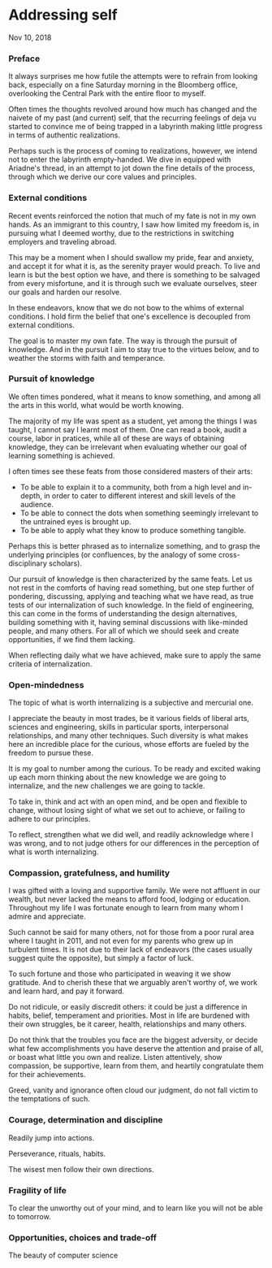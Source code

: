 # Addressing self

Nov 10, 2018

### Preface

It always surprises me how futile the attempts were to refrain from looking back, especially on a fine Saturday morning in the Bloomberg office, overlooking the Central Park with the entire floor to myself.

Often times the thoughts revolved around how much has changed and the naivete of my past (and current) self, that the recurring feelings of deja vu started to convince me of being trapped in a labyrinth making little progress in terms of authentic realizations.

Perhaps such is the process of coming to realizations, however, we intend not to enter the labyrinth empty-handed.
We dive in equipped with Ariadne's thread, in an attempt to jot down the fine details of the process, through which we derive our core values and principles.

### External conditions

Recent events reinforced the notion that much of my fate is not in my own hands.
As an immigrant to this country, I saw how limited my freedom is, in pursuing what I deemed worthy, due to the restrictions in switching employers and traveling abroad.

This may be a moment when I should swallow my pride, fear and anxiety, and accept it for what it is, as the serenity prayer would preach.
To live and learn is but the best option we have, and there is something to be salvaged from every misfortune, and it is through such we evaluate ourselves, steer our goals and harden our resolve.

In these endeavors, know that we do not bow to the whims of external conditions.
I hold firm the belief that one's excellence is decoupled from external conditions.

The goal is to master my own fate.
The way is through the pursuit of knowledge.
And in the pursuit I aim to stay true to the virtues below, and to weather the storms with faith and temperance.

### Pursuit of knowledge

We often times pondered, what it means to know something, and among all the arts in this world, what would be worth knowing.

The majority of my life was spent as a student, yet among the things I was taught, I cannot say I learnt most of them.
One can read a book, audit a course, labor in pratices, while all of these are ways of obtaining knowledge, they can be irrelevant when evaluating whether our goal of learning something is achieved.

I often times see these feats from those considered masters of their arts:
* To be able to explain it to a community, both from a high level and in-depth, in order to cater to different interest and skill levels of the audience.
* To be able to connect the dots when something seemingly irrelevant to the untrained eyes is brought up.
* To be able to apply what they know to produce something tangible.

Perhaps this is better phrased as to internalize something, and to grasp the underlying principles (or confluences, by the analogy of some cross-disciplinary scholars).

Our pursuit of knowledge is then characterized by the same feats.
Let us not rest in the comforts of having read something, but one step further of pondering, discussing, applying and teaching what we have read, as true tests of our internalization of such knowledge.
In the field of engineering, this can come in the forms of understanding the design alternatives, building something with it, having seminal discussions with like-minded people, and many others.
For all of which we should seek and create opportunities, if we find them lacking.

When reflecting daily what we have achieved, make sure to apply the same criteria of internalization.

### Open-mindedness

The topic of what is worth internalizing is a subjective and mercurial one.

I appreciate the beauty in most trades, be it various fields of liberal arts, sciences and engineering, skills in particular sports, interpersonal relationships, and many other techniques.
Such diversity is what makes here an incredible place for the curious, whose efforts are fueled by the freedom to pursue these.

It is my goal to number among the curious.
To be ready and excited waking up each morn thinking about the new knowledge we are going to internalize, and the new challenges we are going to tackle.

To take in, think and act with an open mind, and be open and flexible to change, without losing sight of what we set out to achieve, or failing to adhere to our principles.

To reflect, strengthen what we did well, and readily acknowledge where I was wrong, and to not judge others for our differences in the perception of what is worth internalizing.

### Compassion, gratefulness, and humility

I was gifted with a loving and supportive family.
We were not affluent in our wealth, but never lacked the means to afford food, lodging or education.
Throughout my life I was fortunate enough to learn from many whom I admire and appreciate.

Such cannot be said for many others, not for those from a poor rural area where I taught in 2011, and not even for my parents who grew up in turbulent times.
It is not due to their lack of endeavors (the cases usually suggest quite the opposite), but simply a factor of luck.

To such fortune and those who participated in weaving it we show gratitude.
And to cherish these that we arguably aren't worthy of, we work and learn hard, and pay it forward.

Do not ridicule, or easily discredit others: it could be just a difference in habits, belief, temperament and priorities.
Most in life are burdened with their own struggles, be it career, health, relationships and many others.

Do not think that the troubles you face are the biggest adversity, or decide what few accomplishments you have deserve the attention and praise of all, or boast what little you own and realize.
Listen attentively, show compassion, be supportive, learn from them, and heartily congratulate them for their achievements.

Greed, vanity and ignorance often cloud our judgment, do not fall victim to the temptations of such.

### Courage, determination and discipline

Readily jump into actions.

Perseverance, rituals, habits.

The wisest men follow their own directions.

### Fragility of life

To clear the unworthy out of your mind, and to learn like you will not be able to tomorrow.

### Opportunities, choices and trade-off

The beauty of computer science



